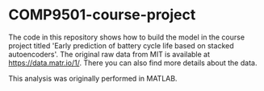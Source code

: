 # COMP9501-course-project
The code in this repository shows how to build the model in the course project titled 'Early prediction of battery cycle life based on stacked autoencoders'. The original raw data from MIT is available at https://data.matr.io/1/. There you can also find more details about the data.

This analysis was originally performed in MATLAB.
